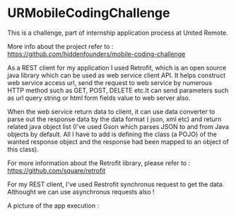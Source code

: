 # URMobileCodingChallenge
This is a challenge, part of internship application process at United Remote.

More info about the project refer to :
https://github.com/hiddenfounders/mobile-coding-challenge

As a REST client for my application I used Retrofit, which is an open source java library which can be used as web service client API. It helps construct web service access url,  send the request to web service by numerous HTTP method such as GET, POST, DELETE etc.It can send parameters such as url query string or html form fields value to web server also.

When the web service return data to client, it can use data converter to parse out the response data by the data format ( json, xml etc) and return related java object list (I've used Gson which parses JSON to and from Java objects by default. All I have to add is defining the class (a POJO) of the wanted response object and the response had been mapped to an object of this class).

For more information about the Retrofit library, please refer to  : https://github.com/square/retrofit

For my REST client, I've used Restrofit synchronus request to get the data. Althought we can use asynchronus requests also !

A picture of the app execution :


